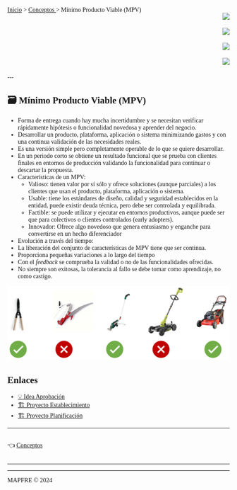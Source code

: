 <font face = "Microsoft Yahei">

<div style=" display: flex; justify-content: space-between;">

<div>
<a href="../../">Inicio</a> > <a href="../conceptos_es#explicación">Conceptos </a> > Mínimo Producto Viable (MPV)
</div>

<div>

<a href="#-titulo"><img style="width:60px" src="../../img/flag_en.png"></a>

<a href="#-titulo"><img style="width:60px" src="../../img/flag_es.png"></a>

<a href="mailto:lnavio@mapfre.com,mariats@mapfre.com?cc=canogf@mapfre.com&subject=Feedback METODOLOGÍA GESTIÓN"><img style="width:65px" src="../../img/feedback.png"></a>

<a href="../../"><img style="width:60px" src="../../img/LogoMet.png"></a>

</div>
</div>
---

## 🗃️ Mínimo Producto Viable (MPV)

- Forma de entrega cuando hay mucha incertidumbre y se necesitan verificar rápidamente hipótesis o funcionalidad novedosa y aprender del negocio.
- Desarrollar un producto, plataforma, aplicación o sistema minimizando gastos y con una continua validación de las necesidades reales.
- Es una versión simple pero completamente operable de lo que se quiere desarrollar.
- En un periodo corto se obtiene un resultado funcional que se prueba con clientes finales en entornos de producción validando la funcionalidad para continuar o descartar la propuesta.
- Características de un MPV:
  -  Valioso: tienen valor por sí sólo y ofrece soluciones (aunque parciales) a los clientes que usan el producto, plataforma, aplicación o sistema.
  -  Usable: tiene los estándares de diseño, calidad y seguridad establecidos en la entidad, puede existir deuda técnica, pero debe ser controlada y equilibrada.
  -  Factible: se puede utilizar y ejecutar en entornos productivos, aunque puede ser que para colectivos o clientes controlados (early adopters).
  -  Innovador: Ofrece algo novedoso que genera entusiasmo y enganche para convertirse en un hecho diferenciador
-  Evolución a través del tiempo:
  - La liberación del conjunto de características de MPV tiene que ser continua.
  - Proporciona pequeñas variaciones a lo largo del tiempo
  - Con el _feedback_ se comprueba la validad o no de las funcionalidades ofrecidas.
  - No siempre son exitosas, la tolerancia al fallo se debe tomar como aprendizaje, no como castigo.

![MVP](../img/mvp.png)


## Enlaces
- [💡 Idea Aprobación](../idea/idea.aprobacionRechazo_es.md)
- [🏗️ Proyecto Establecimiento](../proyecto/proyecto.Registro_es.md)
- [🏗️ Proyecto Planificación](../proyecto/proyecto.Planificacion_es.md)

---

<div style="display: flex; justify-content: space-between;">
  <p>
    👈 <a href="../conceptos_es">Conceptos </a>
  </p>


</div>

---

---
MAPFRE © 2024
